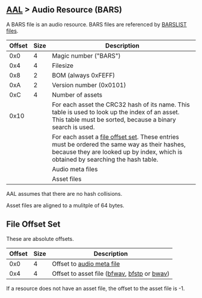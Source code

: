 ## [AAL](../../formats.md#aal) > Audio Resource (BARS)

A BARS file is an audio resource. BARS files are referenced by [BARSLIST files](./barslist.md).

| Offset | Size | Description |
| --- | --- | --- |
| 0x0 | 4 | Magic number ("BARS") |
| 0x4 | 4 | Filesize |
| 0x8 | 2 | BOM (always 0xFEFF) |
| 0xA | 2 | Version number (0x0101) |
| 0xC | 4 | Number of assets |
| 0x10 | | For each asset the CRC32 hash of its name. This table is used to look up the index of an asset. This table must be sorted, because a binary search is used. |
| | | For each asset a [file offset set](#file-offset-set). These entries must be ordered the same way as their hashes, because they are looked up by index, which is obtained by searching the hash table. |
| | | Audio meta files |
| | | Asset files |

AAL assumes that there are no hash collisions.

Asset files are aligned to a mulitple of 64 bytes.

## File Offset Set
These are absolute offsets.

| Offset | Size | Description |
| --- | --- | --- |
| 0x0 | 4 | Offset to [audio meta file](./bameta.md) |
| 0x4 | 4 | Offset to asset file ([bfwav](../nw/bfwav.md), [bfstp](../nw/bfstp.md) or [bwav](bwav.md)) |

If a resource does not have an asset file, the offset to the asset file is -1.